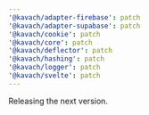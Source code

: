 ```yaml
---
'@kavach/adapter-firebase': patch
'@kavach/adapter-supabase': patch
'@kavach/cookie': patch
'@kavach/core': patch
'@kavach/deflector': patch
'@kavach/hashing': patch
'@kavach/logger': patch
'@kavach/svelte': patch
---
```


Releasing the next version.
